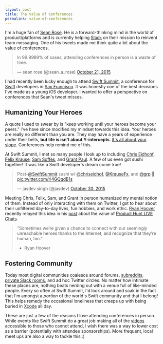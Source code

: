 ```yaml
---
layout: post
title: The Value of Conferences
permalink: value-of-conferences
---
```


I'm a huge fan of [Sean Rose](https://twitter.com/sean_a_rose). He is a forward-thinking mind in the world of product/platforms and is currently helping [Slack](http://slackhq.com) on their mission to reinvent team messaging. One of his tweets made me think quite a bit about the value of conferences.

<blockquote class="twitter-tweet" lang="en"><p lang="en" dir="ltr">In 99.9999% of cases, attending conferences in person is a waste of time.</p>&mdash; sean rose (@sean_a_rose) <a href="https://twitter.com/sean_a_rose/status/656895128573874176">October 21, 2015</a></blockquote> <script async src="//platform.twitter.com/widgets.js" charset="utf-8"></script>

I had recently been lucky enough to attend [Swift Summit](https://www.swiftsummit.com), a conference for [Swift](https://developer.apple.com/swift/) developers in [San Francisco](https://en.wikipedia.org/wiki/San_Francisco). It was honestly one of the best decisions I've made as a young iOS developer. I wanted to offer a perspective on conferences that Sean's tweet misses.

## Humanizing Your Heroes

A quote I used to swear by is "keep working until your heroes become your peers." I've have since modified my mindset towards this idea. Your heroes are really no different than you are. They may have a years of experience under their belts, **but life is isn't about Y-intercepts**. [It's all about your slope](https://www.quora.com/What-are-the-most-profound-life-lessons-from-Stanford-Professor-John-Ousterhout/answer/Eric-Conner?srid=kI&share=1). Conferences help remind me of this.

At Swift Summit, I met so many people I look up to including [Chris Eidhohf](https://twitter.com/chriseidhof), [Felix Krause](https://twitter.com/KrauseFx), [Sam Soffes](https://twitter.com/soffes), and [Grant Paul](https://twitter.com/chpwn). A few of us even got sushi together! It was like a Swift developer's dream come true!

<blockquote class="twitter-tweet" lang="en"><p lang="en" dir="ltr">Post-<a href="https://twitter.com/SwiftSummit">@SwiftSummit</a> sushi w/ <a href="https://twitter.com/chriseidhof">@chriseidhof</a>, <a href="https://twitter.com/KrauseFx">@KrauseFx</a>, and <a href="https://twitter.com/grp">@grp</a> 🙌 <a href="https://t.co/rI4GQqdB1s">pic.twitter.com/rI4GQqdB1s</a></p>&mdash; jasdev singh (@jasdev) <a href="https://twitter.com/jasdev/status/659934557484007424">October 30, 2015</a></blockquote> <script async src="//platform.twitter.com/widgets.js" charset="utf-8"></script>

Meeting Chris, Felix, Sam, and Grant in person humanized my mental notion of them. Instead of only interacting with them on Twitter, I got to hear about their unfiltered day-to-day lives, fun hobbies, and work ethic. [Ryan Hoover](https://twitter.com/rrhoover) recently relayed this idea in his [post](https://medium.com/@rrhoover/everyone-is-human-d552a88e83f9) about the value of [Product Hunt LIVE Chats](https://www.producthunt.com/live).

> "Sometimes we’re given a chance to connect with our seemingly unreachable heroes thanks to the Internet, and recognize that they’re human, too."
> - Ryan Hoover

## Fostering Community

Today most digital communities coalesce around forums, [subreddits](https://www.reddit.com/reddits/), [private Slack rooms](http://www.chitchats.co), and ad hoc Twitter circles. No matter how intimate these places are, nothing beats nerding out with a venue full of like-minded people. Every so often at Swift Summit, I'd look around and soak in the fact that I'm amongst a *portion* of the world's Swift community and that I belong! This helps remedy the occasional loneliness that creeps up with being buried in [Xcode](https://developer.apple.com/xcode/) all day.

These are just a few of the reasons I love attending conferences in person. While events like Swift Summit do a great job making all of the [videos](https://realm.io/news/swift-summit/) accessible to those who cannot attend, I wish there was a way to lower cost as a barrier (potentially with attendee sponsorships). More frequent, local meet ups are also a way to tackle this :)